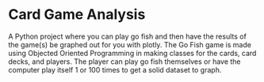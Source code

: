 # Card Game Analysis
A Python project where you can play go fish and then have the results of the game(s) be graphed out for you with plotly.
The Go Fish game is made using Objected Oriented Programming in making classes for the cards, card decks, and players.
The player can play go fish themselves or have the computer play itself 1 or 100 times to get a solid dataset to graph.

